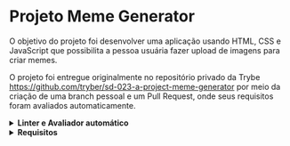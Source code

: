 # Projeto Meme Generator

O objetivo do projeto foi desenvolver uma aplicação usando HTML, CSS e JavaScript que possibilita a pessoa usuária fazer upload de imagens para criar memes.

O projeto foi entregue originalmente no repositório privado da Trybe https://github.com/tryber/sd-023-a-project-meme-generator por meio da criação de uma branch pessoal e um Pull Request, onde seus requisitos foram avaliados automaticamente.

<details>
  <summary><strong> Linter e Avaliador automático </strong></summary>
  <br>

  Primeiro instale as dependências do projeto com o comando:

  ```bash
  npm install
  ```

  Para rodar o linter localmente no projeto, execute o comando abaixo:

  ```bash
  npm run lint && npm run lint:styles
  ```

  Os requisitos do projeto podem ser testados automaticamente com os comandos abaixo:

  ```bash
  npm test
  ```
  ***ou***

  ```bash
  npm run cypress:open
  ```
  
</details>

<details>
<summary><strong> Requisitos </strong></summary>
<br>

# Requisitos Obrigatórios

## 1. Crie uma caixa de texto

<details>

  <summary>Crie uma caixa de texto com a qual quem usa pode interagir para inserir texto em cima da imagem escolhida.</summary><br/>

  * A caixa onde o texto é inserido deve ter um `id` denominado `text-input`;
  * Você deve criar um elemento para servir de _"container"_ para a **imagem** e para o **texto** do meme. Este elemento deve ter um `id` denominado `meme-image-container`;
  * Dentro do elemento de container, você deve criar um outro elemento para mostrar o texto digitado. O elemento de texto deve estar totalmente contido dentro do container e ter o `id` denominado `meme-text`;
  * Se não houver imagem inserida, ele deve ser inserido e estar visível dentro do container vazio onde a imagem aparecerá.

  **O que será testado:**

  * O input de texto existe e conseguimos inputar texto nele;
  * O texto digitado no input é visível na tela;
  * Existe um elemento de container para onde o texto será mostrado.

</details>

## 2. Crie uma lógica para upload de imagem

<details>

  <summary>O site deve permitir que quem usa faça upload de uma imagem de seu computador.</summary><br/>

  * Dentro do elemento de container, você deve criar um outro elemento para mostrar a imagem selecionada. Este elemento deve possuir um `id` denominado `meme-image`;
  * O elemento onde é feito o upload da imagem deve ser identificado com o `id` denominado `meme-insert`. Este elemento não precisa estar dentro do elemento de container;
  * A imagem deve estar totalmente contida dentro do elemento identificado como `meme-image-container` ~~("totalmente contida" quer dizer que não deve sobrar espaço entre o container e a imagem, e a imagem não deve ultrapassar o tamanho do container)~~;
  * O texto inserido no elemento `text-input` deve ser inserido sobre a imagem escolhida `meme-image`.

  **O que será testado:**

  * É possível carregar uma imagem através do elemento correto;
  * A imagem carregada é exibida dentro do elemento correto;
  * O texto é inserido corretamente sobre a imagem.

</details>

## 3. Adicione uma moldura no container

<details>

  <summary>Adicione uma moldura no container. A moldura deve ter 1 pixel de largura, deve ser preta e do tipo 'solid'. A área onde a imagem aparecerá deve ter fundo branco.</summary><br/>

  * O elemento que serve de container para a imagem deve ter a cor de fundo branca;
  * O elemento que serve de container para a imagem deve ter uma borda preta, sólida, com 1 pixel de largura;
  * A imagem deve estar totalmente contida dentro do elemento identificado como `meme-image-container` ("totalmente contida" quer dizer que não deve sobrar espaço entre o container e a imagem, e a imagem não deve ultrapassar o tamanho do container).

  **O que será testado:**

  * O elemento que serve de container para a imagem tem a cor de fundo branca;
  * O elemento que serve de container para a imagem tem uma borda preta, sólida, com 1 pixel de largura;
  * A imagem deve estar totalmente contida dentro do elemento identificado como `meme-image-container`.

</details>

## 4. Adicione o texto que será inserido sobre a imagem

<details>

  <summary>Adicione o texto que será inserido sobre a imagem. Ela deve ter uma cor, sombra e tamanho específicos.</summary><br/>

  * O texto do elemento `meme-text` deve ter:
    * Uma sombra preta, de 5 pixels na horizontal, 5 pixels na vertical e um raio de desfoque de 5 pixels;
    * Uma fonte com o tamanho de 30 pixels;
    * Deve estar na cor branca.

  **O que será testado:**

  * O texto do elemento `meme-text` dtem uma sombra preta, de 5 pixels na horizontal, 5 pixels na vertical e um raio de desfoque de 5 pixels;
  * O texto do elemento `meme-text` tem a fonte com o tamanho de 30 pixels;
  * O texto do elemento `meme-text` deve estar na cor branca.

</details>

## 5. Limite o tamanho do texto do meme

<details>

  <summary>Limite o tamanho do texto que a pessoa usuária pode inserir</summary><br/>

  * A quantidade máxima de caracteres digitáveis no elemento `text-input` deve ser 60.

  **O que será testado:**

  * A quantidade máxima de caracteres digitáveis no elemento `text-input` não ultrapassa 60.

</details>

# Requisitos Bônus

## 6. Permita a customização das bordas do meme pela pessoa usuária

<details>

  <summary>A página deve ter três botões, que ao serem clicados devem cada um trocar a própria borda ao redor do container (são três bordas diferentes)</summary><br/>

  * As bordas devem ser acrescentadas ao container, identificado como `meme-image-container`;
  * Os três botões devem ser elementos do tipo `button`;
  * Cada elemento `button` deve ser estilizado de forma a ter a cor de fundo da mesma cor que a moldura que irá colocar no container;
  * Cada `button` deve ter o respectivo `id` e estilizar o container conforme especificado:
    * Um botão identificado com o `id` chamado `fire` deve estilizar o container da imagem com uma borda de 3 pixels, _dashed_ e vermelha (`rgb(255, 0, 0)`).
    * Um botão com `id` chamado `water` deve estilizar o container da imagem com uma borda azul (`rgb(0, 0, 255)`), com 5 pixels do tipo _double_ .
    * Um botão com `id` chamado `earth` deve estilizar o container da imagem com uma borda do tipo _groove_, verde (`rgb(0, 128, 0)`) e com 6 pixels.
  * Após uma das três bordas ser selecionada, a borda padrão especificada no requisito 3 não deve mais aparecer.

  **O que será testado:**

  * O botão com identificado com id `fire` funciona corretamente;
  * O botão com identificado com id `water` funciona corretamente;
  * O botão com identificado com id `earth` funciona corretamente.

</details>

## 7. Crie um conjunto de quatro imagens pré prontas para a pessoa usuária escolher.

<details>

  <summary>Mostre miniaturas das imagens e, mediante clique da pessoa usuária, essa imagem deve aparecer dentro da moldura do elemento de container.</summary><br/>

  * O elemento que mostra as miniaturas dos memes (imagens) deve ser identificado um `id` denominado `meme-1` para o primeiro meme, `meme-2` para o segundo, `meme-3` para o terceiro e `meme-4` para o quarto.
  * As imagens que identificam os memes devem ficar dentro da aplicação, num diretório chamado `imgs` com os respectivos nomes `meme1.png`, `meme2.png`, `meme3.png` e `meme4.png`. Atenção também para o formato das imagens! ⚠️
  * As imagens devem aparecer dentro do container de forma análoga às imagens enviadas por _upload_ para a página.

  **O que será testado:**

  * As imagens prontas apresentam o comportamente esperado.

</details>

</details>